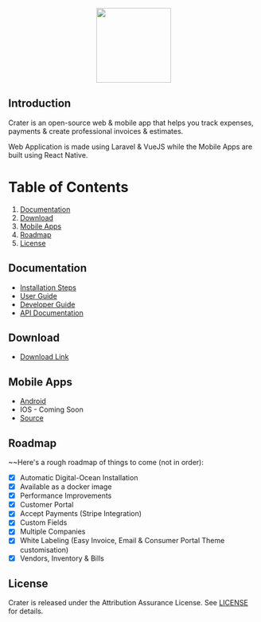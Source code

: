 <p align="center"><img height="150px" src="https://res.cloudinary.com/bytefury/image/upload/v1574147182/Crater/craterframe.png"></p>

## Introduction

Crater is an open-source web & mobile app that helps you track expenses, payments & create professional invoices & estimates.

Web Application is made using Laravel & VueJS while the Mobile Apps are built using React Native.

# Table of Contents

1. [Documentation](#documentation)
2. [Download](#download)
5. [Mobile Apps](#mobile-apps)
5. [Roadmap](#roadmap)
6. [License](#license)

## Documentation

- [Installation Steps](https://docs.craterapp.com/installation.html)
- [User Guide](https://docs.craterapp.com/)
- [Developer Guide](https://docs.craterapp.com/developer-guide.html)
- [API Documentation](https://docs.craterapp.com/api-documentation.html)

## Download
- [Download Link](https://craterapp.com/downloads)

## Mobile Apps
- [Android](https://craterapp.com/downloads)
- IOS - Coming Soon
- [Source](https://craterapp.com/downloads)

## Roadmap

~~Here's a rough roadmap of things to come (not in order):

-   [x] Automatic Digital-Ocean Installation
-   [x] Available as a docker image
-   [x] Performance Improvements
-   [x] Customer Portal
-   [x] Accept Payments (Stripe Integration)
-   [x] Custom Fields
-   [x] Multiple Companies
-   [x] White Labeling (Easy Invoice, Email & Consumer Portal Theme customisation)
-   [x] Vendors, Inventory & Bills

## License
Crater is released under the Attribution Assurance License.
See [LICENSE](LICENSE) for details.